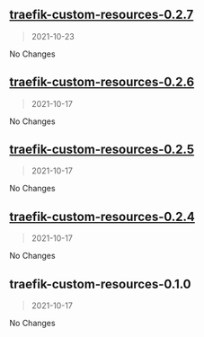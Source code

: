 
<a name="traefik-custom-resources-0.2.7"></a>
## [traefik-custom-resources-0.2.7](https://github.com/moopholo/helm-charts/compare/traefik-custom-resources-0.2.6...traefik-custom-resources-0.2.7)

> 2021-10-23

No Changes

<a name="traefik-custom-resources-0.2.6"></a>
## [traefik-custom-resources-0.2.6](https://github.com/moopholo/helm-charts/compare/traefik-custom-resources-0.2.5...traefik-custom-resources-0.2.6)

> 2021-10-17

No Changes

<a name="traefik-custom-resources-0.2.5"></a>
## [traefik-custom-resources-0.2.5](https://github.com/moopholo/helm-charts/compare/traefik-custom-resources-0.2.4...traefik-custom-resources-0.2.5)

> 2021-10-17

No Changes

<a name="traefik-custom-resources-0.2.4"></a>
## [traefik-custom-resources-0.2.4](https://github.com/moopholo/helm-charts/compare/traefik-custom-resources-0.1.0...traefik-custom-resources-0.2.4)

> 2021-10-17

No Changes

<a name="traefik-custom-resources-0.1.0"></a>
## traefik-custom-resources-0.1.0

> 2021-10-17

No Changes
